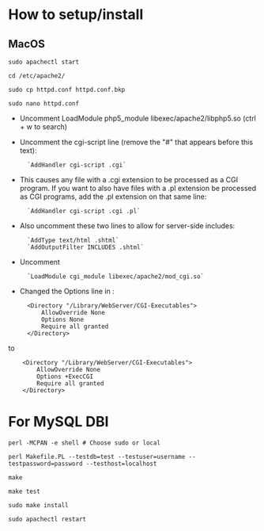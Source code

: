 # How to setup/install
## MacOS

`sudo apachectl start`

`cd /etc/apache2/`

`sudo cp httpd.conf httpd.conf.bkp`

`sudo nano httpd.conf`

* Uncomment LoadModule php5_module libexec/apache2/libphp5.so (ctrl + w to search)
* Uncomment the cgi-script line (remove the "#" that appears before this text):

        `AddHandler cgi-script .cgi`

* This causes any file with a .cgi extension to be processed as a CGI program. If you want to also have files with a .pl extension be processed as CGI programs, add the .pl extension on that same line:

        `AddHandler cgi-script .cgi .pl`
* Also uncomment these two lines to allow for server-side includes:

        `AddType text/html .shtml`
        `AddOutputFilter INCLUDES .shtml`

* Uncomment
        
        `LoadModule cgi_module libexec/apache2/mod_cgi.so`

* Changed the Options line in :

        <Directory "/Library/WebServer/CGI-Executables">
            AllowOverride None
            Options None
            Require all granted
        </Directory>

to

        <Directory "/Library/WebServer/CGI-Executables">
            AllowOverride None
            Options +ExecCGI
            Require all granted
        </Directory>

# For MySQL DBI
`perl -MCPAN -e shell # Choose sudo or local`

`perl Makefile.PL --testdb=test --testuser=username --testpassword=password --testhost=localhost`

`make`

`make test`

`sudo make install`

`sudo apachectl restart`


